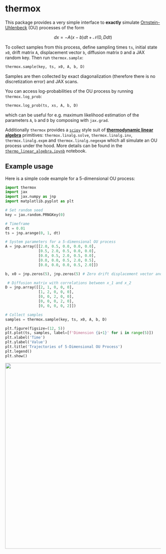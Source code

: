 # thermox

This package provides a very simple interface to **exactly** simulate [Ornstein-Uhlenbeck](https://en.wikipedia.org/wiki/Ornstein%E2%80%93Uhlenbeck_process) (OU) processes of the form 

$$ dx = - A(x - b) dt + \mathcal{N}(0, D dt) $$

To collect samples from this process, define sampling times `ts`, initial state `x0`, drift matrix `A`, displacement vector `b`, diffusion matrix `D` and a JAX random key. Then run `thermox.sample`:

```python
thermox.sample(key, ts, x0, A, b, D) 
```
Samples are then collected by exact diagonalization (therefore there is no discretization error) and JAX scans.

You can access log-probabilities of the OU process by running `thermox.log_prob`:

```python
thermox.log_prob(ts, xs, A, b, D)
```

which can be useful for e.g. maximum likelihood estimation of the parameters `A`, `b` and `D` by composing with `jax.grad`.

Additionally `thermox` provides a [`scipy`](https://docs.scipy.org/doc/scipy/reference/linalg.html) style suit of [**thermodynamic linear algebra**](https://arxiv.org/abs/2308.05660) primitives: `thermox.linalg.solve`, `thermox.linalg.inv`, `thermox.linalg.expm` and `thermox.linalg.negexpm` which all simulate an OU process under the hood. More details can be found in the [`thermo_linear_algebra.ipynb`](/thermo_linear_algebra.ipynb) notebook.


## Example usage

Here is a simple code example for a 5-dimensional OU process:
```python
import thermox
import jax
import jax.numpy as jnp
import matplotlib.pyplot as plt

# Set random seed
key = jax.random.PRNGKey(0)

# Timeframe
dt = 0.01
ts = jnp.arange(0, 1, dt)

# System parameters for a 5-dimensional OU process
A = jnp.array([[2.0, 0.5, 0.0, 0.0, 0.0],
               [0.5, 2.0, 0.5, 0.0, 0.0],
               [0.0, 0.5, 2.0, 0.5, 0.0],
               [0.0, 0.0, 0.5, 2.0, 0.5],
               [0.0, 0.0, 0.0, 0.5, 2.0]])

b, x0 = jnp.zeros(5), jnp.zeros(5) # Zero drift displacement vector and initial state

 # Diffusion matrix with correlations between x_1 and x_2
D = jnp.array([[2, 1, 0, 0, 0],
               [1, 2, 0, 0, 0],
               [0, 0, 2, 0, 0],
               [0, 0, 0, 2, 0],
               [0, 0, 0, 0, 2]])

# Collect samples
samples = thermox.sample(key, ts, x0, A, b, D)

plt.figure(figsize=(12, 5))
plt.plot(ts, samples, label=[f'Dimension {i+1}' for i in range(5)])
plt.xlabel('Time')
plt.ylabel('Value')
plt.title('Trajectories of 5-Dimensional OU Process')
plt.legend()
plt.show()
```

<p align="center">
  <img src="https://storage.googleapis.com/normal-blog-artifacts/thermo-playground/ou_trajectories.png" width="600" lineheight = -10%/>
  <br>
</p>


